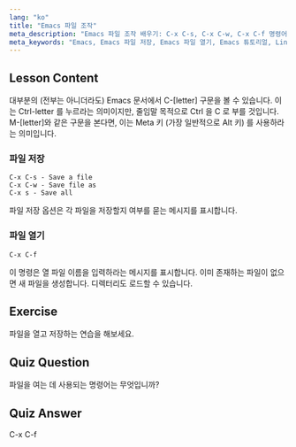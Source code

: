```yaml
---
lang: "ko"
title: "Emacs 파일 조작"
meta_description: "Emacs 파일 조작 배우기: C-x C-s, C-x C-w, C-x C-f 명령어를 사용하여 파일 저장, 다른 이름으로 저장, 파일 열기. 필수 Emacs 파일 작업을 마스터하세요!"
meta_keywords: "Emacs, Emacs 파일 저장, Emacs 파일 열기, Emacs 튜토리얼, Linux 명령어, Emacs 초보자, Emacs 가이드"
---
```


## Lesson Content

대부분의 (전부는 아니더라도) Emacs 문서에서 C-[letter] 구문을 볼 수 있습니다. 이는 Ctrl-letter 를 누르라는 의미이지만, 줄임말 목적으로 Ctrl 을 C 로 부를 것입니다. M-[letter]와 같은 구문을 본다면, 이는 Meta 키 (가장 일반적으로 Alt 키) 를 사용하라는 의미입니다.

### 파일 저장

```
C-x C-s - Save a file
C-x C-w - Save file as
C-x s - Save all
```

파일 저장 옵션은 각 파일을 저장할지 여부를 묻는 메시지를 표시합니다.

### 파일 열기

```
C-x C-f
```

이 명령은 열 파일 이름을 입력하라는 메시지를 표시합니다. 이미 존재하는 파일이 없으면 새 파일을 생성합니다. 디렉터리도 로드할 수 있습니다.

## Exercise

파일을 열고 저장하는 연습을 해보세요.

## Quiz Question

파일을 여는 데 사용되는 명령어는 무엇입니까?

## Quiz Answer

C-x C-f
